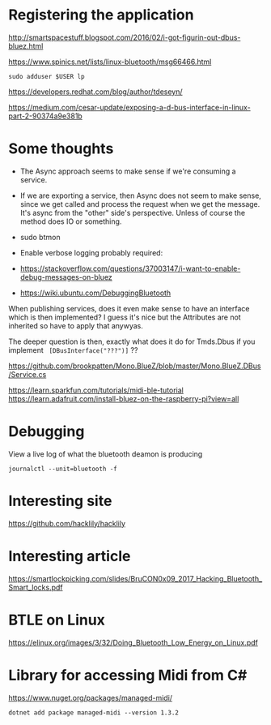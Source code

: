 
# Registering the application
http://smartspacestuff.blogspot.com/2016/02/i-got-figurin-out-dbus-bluez.html

https://www.spinics.net/lists/linux-bluetooth/msg66466.html

```
sudo adduser $USER lp
```

https://developers.redhat.com/blog/author/tdeseyn/

https://medium.com/cesar-update/exposing-a-d-bus-interface-in-linux-part-2-90374a9e381b

# Some thoughts

* The Async approach seems to make sense if we're consuming a service.
* If we are exporting a service, then Async does not seem to make sense, since we get called and process the request when we get the message. It's async from the "other" side's perspective. Unless of course the method does IO or something.

 * sudo btmon
 * Enable verbose logging probably required:
 * https://stackoverflow.com/questions/37003147/i-want-to-enable-debug-messages-on-bluez
 * https://wiki.ubuntu.com/DebuggingBluetooth

When publishing services, does it even make sense to have an interface which is then implemented? I guess it's nice but the Attributes are not inherited so have to apply that anywyas.

The deeper question is then, exactly what does it do for Tmds.Dbus if you implement 
` [DBusInterface("???")]` ??

https://github.com/brookpatten/Mono.BlueZ/blob/master/Mono.BlueZ.DBus/Service.cs

https://learn.sparkfun.com/tutorials/midi-ble-tutorial
https://learn.adafruit.com/install-bluez-on-the-raspberry-pi?view=all

# Debugging
View a live log of what the bluetooth deamon is producing
```
journalctl --unit=bluetooth -f
```

# Interesting site
https://github.com/hacklily/hacklily

# Interesting article

https://smartlockpicking.com/slides/BruCON0x09_2017_Hacking_Bluetooth_Smart_locks.pdf

# BTLE on Linux
https://elinux.org/images/3/32/Doing_Bluetooth_Low_Energy_on_Linux.pdf

# Library for accessing Midi from C#
https://www.nuget.org/packages/managed-midi/

```
dotnet add package managed-midi --version 1.3.2
```
